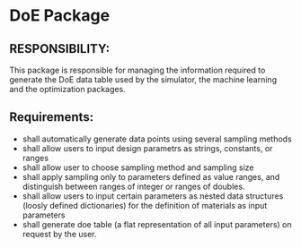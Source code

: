 # DoE Package

## RESPONSIBILITY:
This package is responsible for managing the information required to generate the DoE data table used by the simulator, the machine learning and the optimization packages.

## Requirements:
* shall automatically generate data points using several sampling methods
* shall allow users to input design parametrs as strings, constants, or ranges
* shall allow user to choose sampling method and sampling size
* shall apply sampling only to parameters defined as value ranges, and distinguish between ranges of integer or ranges of doubles.
* shall allow users to input certain parameters as nested data structures (loosly defined dictionaries) for the definition of materials as input parameters
* shall generate doe table (a flat representation of all input parameters) on request by the user.